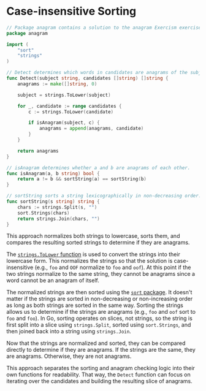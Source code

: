 # Case-insensitive Sorting

```go
// Package anagram contains a solution to the anagram Exercism exercise.
package anagram

import (
	"sort"
	"strings"
)

// Detect determines which words in candidates are anagrams of the subject.
func Detect(subject string, candidates []string) []string {
	anagrams := make([]string, 0)

	subject = strings.ToLower(subject)

	for _, candidate := range candidates {
		c := strings.ToLower(candidate)

		if isAnagram(subject, c) {
			anagrams = append(anagrams, candidate)
		}
	}

	return anagrams
}

// isAnagram determines whether a and b are anagrams of each other.
func isAnagram(a, b string) bool {
	return a != b && sortString(a) == sortString(b)
}

// sortString sorts a string lexicographically in non-decreasing order.
func sortString(s string) string {
	chars := strings.Split(s, "")
	sort.Strings(chars)
	return strings.Join(chars, "")
}
```

This approach normalizes both strings to lowercase, sorts them, and compares the
resulting sorted strings to determine if they are anagrams.

The [`strings.ToLower` function][strings.ToLower] is used to convert the strings
into their lowercase form. This normalizes the strings so that the solution is
case-insensitive (e.g., `foo` and `OOF` normalize to `foo` and `oof`). At this
point if the two strings normalize to the same string, they cannot be anagrams
since a word cannot be an anagram of itself.

The normalized strings are then sorted using the [`sort` package][sort]. It
doesn't matter if the strings are sorted in non-decreasing or non-increasing
order as long as both strings are sorted in the same way. Sorting the strings
allows us to determine if the strings are anagrams (e.g., `foo` and `oof` sort
to `foo` and `foo`). In Go, sorting operates on slices, not strings, so the
string is first split into a slice using `strings.Split`, sorted using
`sort.Strings`, and then joined back into a string using `strings.Join`.

Now that the strings are normalized and sorted, they can be compared directly to
determine if they are anagrams. If the strings are the same, they are anagrams.
Otherwise, they are not anagrams.

This approach separates the sorting and anagram checking logic into their own
functions for readability. That way, the `Detect` function can focus on
iterating over the candidates and building the resulting slice of anagrams.

[strings.ToLower]: https://pkg.go.dev/strings#ToLower
[sort]: https://pkg.go.dev/sort
